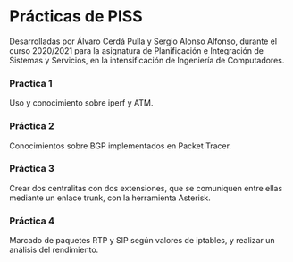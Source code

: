 # Prácticas de PISS  

Desarrolladas por Álvaro Cerdá Pulla y Sergio Alonso Alfonso, durante el curso 2020/2021 para la asignatura de Planificación e Integración de Sistemas y Servicios, en la intensificación de Ingeniería de Computadores.  

### Practica 1  
Uso y conocimiento sobre iperf y ATM.

### Práctica 2  
Conocimientos sobre BGP implementados en Packet Tracer.   

### Práctica 3  
Crear dos centralitas con dos extensiones, que se comuniquen entre ellas mediante un enlace trunk, con la herramienta Asterisk.  

### Práctica 4  
Marcado de paquetes RTP y SIP según valores de iptables, y realizar un análisis del rendimiento. 
